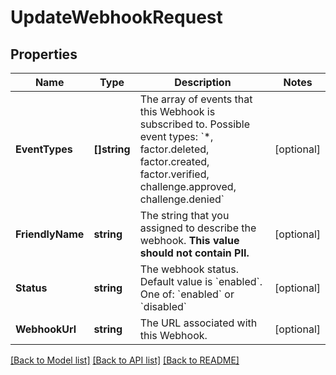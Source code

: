 # UpdateWebhookRequest

## Properties

Name | Type | Description | Notes
------------ | ------------- | ------------- | -------------
**EventTypes** | **[]string** | The array of events that this Webhook is subscribed to. Possible event types: &#x60;*, factor.deleted, factor.created, factor.verified, challenge.approved, challenge.denied&#x60; | [optional] 
**FriendlyName** | **string** | The string that you assigned to describe the webhook. **This value should not contain PII.** | [optional] 
**Status** | **string** | The webhook status. Default value is &#x60;enabled&#x60;. One of: &#x60;enabled&#x60; or &#x60;disabled&#x60; | [optional] 
**WebhookUrl** | **string** | The URL associated with this Webhook. | [optional] 

[[Back to Model list]](../README.md#documentation-for-models) [[Back to API list]](../README.md#documentation-for-api-endpoints) [[Back to README]](../README.md)


